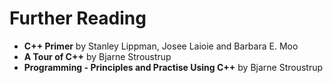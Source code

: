 # Further Reading

- **C++ Primer** by Stanley Lippman, Josee Laioie and Barbara E. Moo
- **A Tour of C++** by Bjarne Stroustrup
- **Programming - Principles and Practise Using C++** by Bjarne Stroustrup

